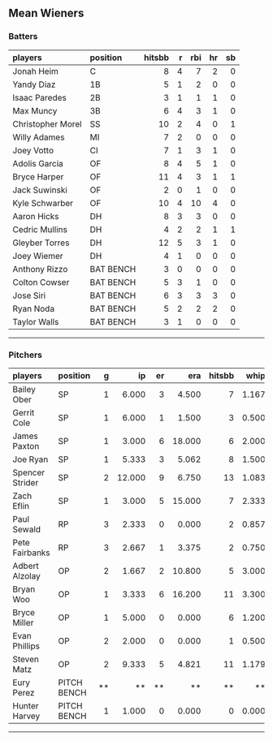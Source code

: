 ## Mean Wieners

### Batters

 
|players           |position  | hitsbb|  r| rbi| hr| sb| 
|:-----------------|:---------|------:|--:|---:|--:|--:| 
|Jonah Heim        |C         |      8|  4|   7|  2|  0| 
|Yandy Diaz        |1B        |      5|  1|   2|  0|  0| 
|Isaac Paredes     |2B        |      3|  1|   1|  1|  0| 
|Max Muncy         |3B        |      6|  4|   3|  1|  0| 
|Christopher Morel |SS        |     10|  2|   4|  0|  1| 
|Willy Adames      |MI        |      7|  2|   0|  0|  0| 
|Joey Votto        |CI        |      7|  1|   3|  1|  0| 
|Adolis Garcia     |OF        |      8|  4|   5|  1|  0| 
|Bryce Harper      |OF        |     11|  4|   3|  1|  1| 
|Jack Suwinski     |OF        |      2|  0|   1|  0|  0| 
|Kyle Schwarber    |OF        |     10|  4|  10|  4|  0| 
|Aaron Hicks       |DH        |      8|  3|   3|  0|  0| 
|Cedric Mullins    |DH        |      4|  2|   2|  1|  1| 
|Gleyber Torres    |DH        |     12|  5|   3|  1|  0| 
|Joey Wiemer       |DH        |      4|  1|   0|  0|  0| 
|Anthony Rizzo     |BAT BENCH |      3|  0|   0|  0|  0| 
|Colton Cowser     |BAT BENCH |      5|  3|   1|  0|  0| 
|Jose Siri         |BAT BENCH |      6|  3|   3|  3|  0| 
|Ryan Noda         |BAT BENCH |      5|  2|   2|  2|  0| 
|Taylor Walls      |BAT BENCH |      3|  1|   0|  0|  0| 


* * *

### Pitchers

 
|players         |position    |  g|     ip| er|    era| hitsbb|  whip| so|  w| sv| 
|:---------------|:-----------|--:|------:|--:|------:|------:|-----:|--:|--:|--:| 
|Bailey Ober     |SP          |  1|  6.000|  3|  4.500|      7| 1.167|  5|  1|  0| 
|Gerrit Cole     |SP          |  1|  6.000|  1|  1.500|      3| 0.500| 11|  0|  0| 
|James Paxton    |SP          |  1|  3.000|  6| 18.000|      6| 2.000|  4|  0|  0| 
|Joe Ryan        |SP          |  1|  5.333|  3|  5.062|      8| 1.500|  7|  0|  0| 
|Spencer Strider |SP          |  2| 12.000|  9|  6.750|     13| 1.083| 23|  0|  0| 
|Zach Eflin      |SP          |  1|  3.000|  5| 15.000|      7| 2.333|  0|  0|  0| 
|Paul Sewald     |RP          |  3|  2.333|  0|  0.000|      2| 0.857|  6|  0|  2| 
|Pete Fairbanks  |RP          |  3|  2.667|  1|  3.375|      2| 0.750|  4|  0|  1| 
|Adbert Alzolay  |OP          |  2|  1.667|  2| 10.800|      5| 3.000|  3|  0|  0| 
|Bryan Woo       |OP          |  1|  3.333|  6| 16.200|     11| 3.300|  4|  0|  0| 
|Bryce Miller    |OP          |  1|  5.000|  0|  0.000|      6| 1.200|  3|  1|  0| 
|Evan Phillips   |OP          |  2|  2.000|  0|  0.000|      1| 0.500|  2|  0|  0| 
|Steven Matz     |OP          |  2|  9.333|  5|  4.821|     11| 1.179| 10|  1|  0| 
|Eury Perez      |PITCH BENCH | **|     **| **|     **|     **|    **| **| **| **| 
|Hunter Harvey   |PITCH BENCH |  1|  1.000|  0|  0.000|      0| 0.000|  1|  0|  1| 


* * *


